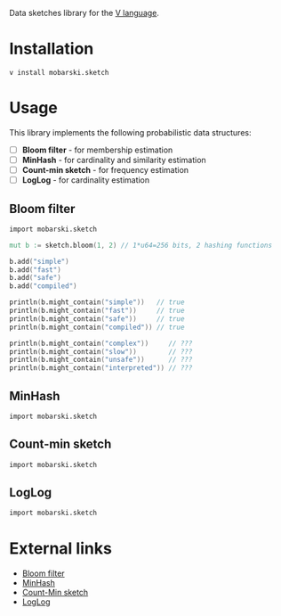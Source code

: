 Data sketches library for the [V language](https://vlang.io).

# Installation

```
v install mobarski.sketch
```

# Usage

This library implements the following probabilistic data structures:
 * [ ] **Bloom filter** - for membership estimation
 * [ ] **MinHash** - for cardinality and similarity estimation
 * [ ] **Count-min sketch** - for frequency estimation
 * [ ] **LogLog** - for cardinality estimation

## Bloom filter

```v
import mobarski.sketch

mut b := sketch.bloom(1, 2) // 1*u64=256 bits, 2 hashing functions

b.add("simple")
b.add("fast")
b.add("safe")
b.add("compiled")

println(b.might_contain("simple"))   // true
println(b.might_contain("fast"))     // true
println(b.might_contain("safe"))     // true
println(b.might_contain("compiled")) // true

println(b.might_contain("complex"))     // ???
println(b.might_contain("slow"))        // ???
println(b.might_contain("unsafe"))      // ???
println(b.might_contain("interpreted")) // ???
```

## MinHash

```v
import mobarski.sketch


```


## Count-min sketch

```v
import mobarski.sketch


```


## LogLog

```v
import mobarski.sketch


```


# External links

- [Bloom filter](https://en.wikipedia.org/wiki/Bloom_filter)
- [MinHash](https://en.wikipedia.org/wiki/MinHash)
- [Count-Min sketch](https://en.wikipedia.org/wiki/Count%E2%80%93min_sketch)
- [LogLog]()
